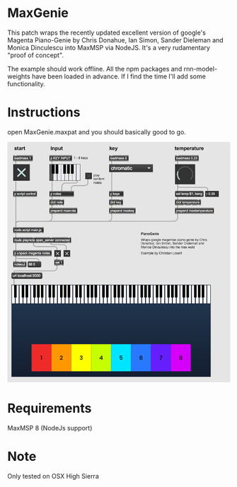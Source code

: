 # MaxGenie
This patch wraps the recently updated excellent version of google's Magenta Piano-Genie by Chris Donahue, Ian Simon, Sander Dieleman and Monica Dinculescu into MaxMSP via NodeJS. It's a very rudamentary "proof of concept".

The example should work offline. All the npm packages and rnn-model-weights have been loaded in advance.
If I find the time I'll add some functionality. 

# Instructions 
open MaxGenie.maxpat and you should basically good to go.

![MaxGenie](https://github.com/chrislos/MaxGenie/blob/master/max_genie.png)

# Requirements
MaxMSP 8 (NodeJs support)

# Note
Only tested on OSX High Sierra







